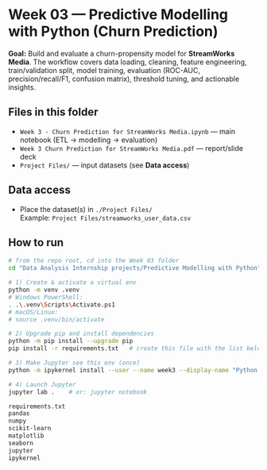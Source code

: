 # Week 03 — Predictive Modelling with Python (Churn Prediction)

**Goal:** Build and evaluate a churn-propensity model for **StreamWorks Media**. The workflow covers data loading, cleaning, feature engineering, train/validation split, model training, evaluation (ROC-AUC, precision/recall/F1, confusion matrix), threshold tuning, and actionable insights.

## Files in this folder
- `Week 3 - Churn Prediction for StreamWorks Media.ipynb` — main notebook (ETL → modelling → evaluation)
- `Week 3 Churn Prediction for StreamWorks Media.pdf` — report/slide deck
- `Project Files/` — input datasets (see **Data access**)

## Data access
- Place the dataset(s) in `./Project Files/`  
  Example: `Project Files/streamworks_user_data.csv`

## How to run
```bash
# from the repo root, cd into the Week 03 folder
cd "Data Analysis Internship projects/Predictive Modelling with Python"

# 1) Create & activate a virtual env
python -m venv .venv
# Windows PowerShell:
. .\.venv\Scripts\Activate.ps1
# macOS/Linux:
# source .venv/bin/activate

# 2) Upgrade pip and install dependencies
python -m pip install --upgrade pip
pip install -r requirements.txt   # create this file with the list below

# 3) Make Jupyter see this env (once)
python -m ipykernel install --user --name week3 --display-name "Python (week3)"

# 4) Launch Jupyter
jupyter lab .    # or: jupyter notebook

requirements.txt
pandas
numpy
scikit-learn
matplotlib
seaborn
jupyter
ipykernel
